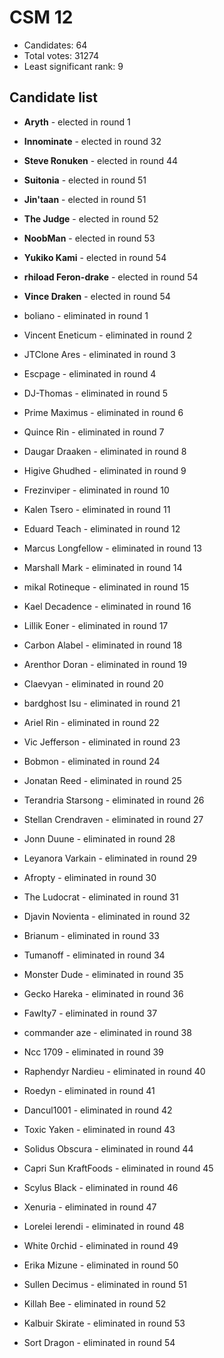 # CSM 12

* Candidates: 64
* Total votes: 31274
* Least significant rank: 9

## Candidate list


  * **Aryth** - elected in round 1
  * **Innominate** - elected in round 32
  * **Steve Ronuken** - elected in round 44
  * **Suitonia** - elected in round 51
  * **Jin'taan** - elected in round 51
  * **The Judge** - elected in round 52
  * **NoobMan** - elected in round 53
  * **Yukiko Kami** - elected in round 54
  * **rhiload Feron-drake** - elected in round 54
  * **Vince Draken** - elected in round 54


  * boliano - eliminated in round 1
  * Vincent Eneticum - eliminated in round 2
  * JTClone Ares - eliminated in round 3
  * Escpage - eliminated in round 4
  * DJ-Thomas - eliminated in round 5
  * Prime Maximus - eliminated in round 6
  * Quince Rin - eliminated in round 7
  * Daugar Draaken - eliminated in round 8
  * Higive Ghudhed - eliminated in round 9
  * Frezinviper - eliminated in round 10
  * Kalen Tsero - eliminated in round 11
  * Eduard Teach - eliminated in round 12
  * Marcus Longfellow - eliminated in round 13
  * Marshall Mark - eliminated in round 14
  * mikal Rotineque - eliminated in round 15
  * Kael Decadence - eliminated in round 16
  * Lillik Eoner - eliminated in round 17
  * Carbon Alabel - eliminated in round 18
  * Arenthor Doran - eliminated in round 19
  * Claevyan - eliminated in round 20
  * bardghost Isu - eliminated in round 21
  * Ariel Rin - eliminated in round 22
  * Vic Jefferson - eliminated in round 23
  * Bobmon - eliminated in round 24
  * Jonatan Reed - eliminated in round 25
  * Terandria Starsong - eliminated in round 26
  * Stellan Crendraven - eliminated in round 27
  * Jonn Duune - eliminated in round 28
  * Leyanora Varkain - eliminated in round 29
  * Afropty - eliminated in round 30
  * The Ludocrat - eliminated in round 31
  * Djavin Novienta - eliminated in round 32
  * Brianum - eliminated in round 33
  * Tumanoff - eliminated in round 34
  * Monster Dude - eliminated in round 35
  * Gecko Hareka - eliminated in round 36
  * Fawlty7 - eliminated in round 37
  * commander aze - eliminated in round 38
  * Ncc 1709 - eliminated in round 39
  * Raphendyr Nardieu - eliminated in round 40
  * Roedyn - eliminated in round 41
  * Dancul1001 - eliminated in round 42
  * Toxic Yaken - eliminated in round 43
  * Solidus Obscura - eliminated in round 44
  * Capri Sun KraftFoods - eliminated in round 45
  * Scylus Black - eliminated in round 46
  * Xenuria - eliminated in round 47
  * Lorelei Ierendi - eliminated in round 48
  * White 0rchid - eliminated in round 49
  * Erika Mizune - eliminated in round 50
  * Sullen Decimus - eliminated in round 51
  * Killah Bee - eliminated in round 52
  * Kalbuir Skirate - eliminated in round 53
  * Sort Dragon - eliminated in round 54

